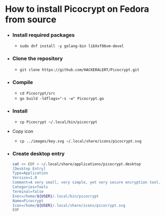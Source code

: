 # How to install Picocrypt on Fedora from source
- ### Install required packages
	- `sudo dnf install -y golang-bin libXxf86vm-devel`
- ### Clone the repository  
	- `git clone https://github.com/HACKERALERT/Picocrypt.git`
- ### Compile  
	- `cd Picocrypt/src`
	- `go build -ldflags="-s -w" Picocrypt.go`
- ### Install  
	- `cp Picocrypt ~/.local/bin/picocrypt`
- Copy icon  
	- `cp ../images/key.svg ~/.local/share/icons/picocrypt.svg`
- ### Create desktop entry  

  ``` bash
  cat << EOF > ~/.local/share/applications/picocrypt.desktop
  [Desktop Entry]
  Type=Application
  Version=1.0
  Comment=A very small, very simple, yet very secure encryption tool.
  Categories=Tools
  Terminal=false
  Exec=/home/${USER}/.local/bin/picocrypt
  Name=Picocrypt
  Icon=/home/${USER}/.local/share/icons/picocrypt.svg
  EOF
  ```
